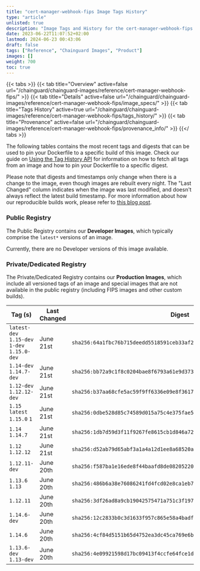```yaml
---
title: "cert-manager-webhook-fips Image Tags History"
type: "article"
unlisted: true
description: "Image Tags and History for the cert-manager-webhook-fips Chainguard Image"
date: 2023-06-22T11:07:52+02:00
lastmod: 2024-06-23 00:43:06
draft: false
tags: ["Reference", "Chainguard Images", "Product"]
images: []
weight: 700
toc: true
---
```


{{< tabs >}}
{{< tab title="Overview" active=false url="/chainguard/chainguard-images/reference/cert-manager-webhook-fips/" >}}
{{< tab title="Details" active=false url="/chainguard/chainguard-images/reference/cert-manager-webhook-fips/image_specs/" >}}
{{< tab title="Tags History" active=true url="/chainguard/chainguard-images/reference/cert-manager-webhook-fips/tags_history/" >}}
{{< tab title="Provenance" active=false url="/chainguard/chainguard-images/reference/cert-manager-webhook-fips/provenance_info/" >}}
{{</ tabs >}}

The following tables contains the most recent tags and digests that can be used to pin your Dockerfile to a specific build of this image. Check our guide on [Using the Tag History API](/chainguard/chainguard-images/using-the-tag-history-api/) for information on how to fetch all tags from an image and how to pin your Dockerfile to a specific digest.

Please note that digests and timestamps only change when there is a change to the image, even though images are rebuilt every night. The "Last Changed" column indicates when the image was last modified, and doesn't always reflect the latest build timestamp. For more information about how our reproducible builds work, please refer to [this blog post](https://www.chainguard.dev/unchained/reproducing-chainguards-reproducible-image-builds).

### Public Registry
The Public Registry contains our **Developer Images**, which typically comprise the `latest*` versions of an image.

Currently, there are no Developer versions of this image available.

### Private/Dedicated Registry
The Private/Dedicated Registry contains our **Production Images**, which include all versioned tags of an image and special images that are not available in the public registry (including FIPS images and other custom builds).

| Tag (s)                                       | Last Changed | Digest                                                                    |
|-----------------------------------------------|--------------|---------------------------------------------------------------------------|
|  `latest-dev` `1.15-dev` `1-dev` `1.15.0-dev` | June 21st    | `sha256:64a1fbc76b715deedd5518591ceb33af24a6187facf9f6b698bc6048f138ee54` |
|  `1.14-dev` `1.14.7-dev`                      | June 21st    | `sha256:bb72a9c1f8c0204bae8f6793a61e9d373e17ee25f34a211a77ac36556e7b870b` |
|  `1.12-dev` `1.12.12-dev`                     | June 21st    | `sha256:b37aa68cfe5ac59f9ff6336e09e8f3617f548e2db6e28b4213865c0ee588dfb0` |
|  `1.15` `latest` `1.15.0` `1`                 | June 21st    | `sha256:0dbe528d85c74589d015a75c4e375fae509d8ea9d83f578045b3ef6baf63c064` |
|  `1.14` `1.14.7`                              | June 21st    | `sha256:1db7d59d3f11f9267fe8615cb1d846a727cd653d3455ae0256466acdb314e638` |
|  `1.12` `1.12.12`                             | June 21st    | `sha256:d52ab79d65abf3a1a4a12d1ee8a68520aa07d0b4c051fcf46504842854693575` |
|  `1.12.11-dev`                                | June 20th    | `sha256:f587ba1e16ede8f44baafd8de0820522023e164f38165f4a2a030c4cf21bc9fd` |
|  `1.13.6` `1.13`                              | June 20th    | `sha256:486b6a38e76086241fd4fcd02e8ca1eb7af0f7c170abd1e0797dd6b1db75378f` |
|  `1.12.11`                                    | June 20th    | `sha256:3df26ad8a9cb19042575471a751c3f1975fbf6e6db4179209c568942feec60e3` |
|  `1.14.6-dev`                                 | June 20th    | `sha256:12c2833b0c3d1633f957c865e58a4badf63daa3f6dab3fc22b7d9a508ec06665` |
|  `1.14.6`                                     | June 20th    | `sha256:4cf84d5151b65d4752ea3dc45ca769e6bcd821c41e51eef54125adc369105d1d` |
|  `1.13.6-dev` `1.13-dev`                      | June 20th    | `sha256:4e09921598d17bc09413f4ccfe64fce1d2ec223fdbb72803986adaae0be02229` |

